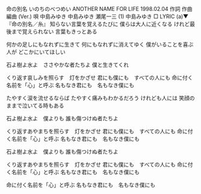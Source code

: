 
命の別名
いのちのべつめい
ANOTHER NAME FOR LIFE
1998.02.04
作詞  作曲  編曲 (Ver.)   唄
中島みゆき   中島みゆき   瀬尾一三 (1)
中島みゆき
□ LYRIC (a)▼『命の別名／糸』
知らない言葉を覚えるたびに
僕らは大人に近くなる
けれど最後まで覚えられない
言葉もきっとある

何かの足しにもなれずに生きて
何にもなれずに消えてゆく
僕がいることを喜ぶ人が
どこかにいてほしい

石よ樹よ水よ　ささやかな者たちよ
僕と生きてくれ

くり返す哀しみを照らす　灯をかざせ
君にも僕にも　すべての人にも
命に付く名前を「心」と呼ぶ
名もなき君にも　名もなき僕にも

たやすく涙を流せるならば
たやすく痛みもわかるだろう
けれども人には
笑顔のままで泣いてる時もある

石よ樹よ水よ　僕よりも
誰も傷つけぬ者たちよ

くり返すあやまちを照らす　灯をかざせ
君にも僕にも　すべての人にも
命に付く名前を「心」と呼ぶ
名もなき君にも　名もなき僕にも

石よ樹よ水よ　僕よりも
誰も傷つけぬ者たちよ

くり返すあやまちを照らす　灯をかざせ
君にも僕にも　すべての人にも
命に付く名前を「心」と呼ぶ
名もなき君にも　名もなき僕にも

命に付く名前を「心」と呼ぶ
名もなき君にも　名もなき僕にも